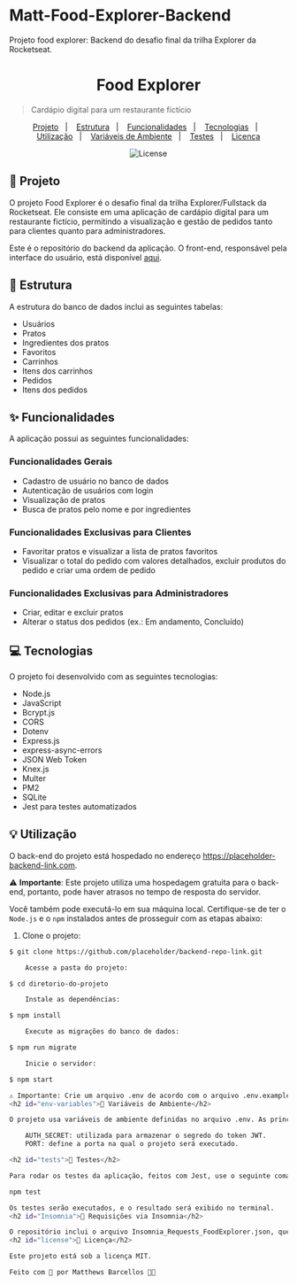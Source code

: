 # Matt-Food-Explorer-Backend
 Projeto food explorer: Backend do desafio final da trilha Explorer da Rocketseat. 


<h1 align="center" style="text-align: center;">
  Food Explorer
</h1>

> Cardápio digital para um restaurante fictício

<p align="center">
  <a href="#project">Projeto</a>&nbsp;&nbsp;&nbsp;|&nbsp;&nbsp;&nbsp;
  <a href="#structure">Estrutura</a>&nbsp;&nbsp;&nbsp;|&nbsp;&nbsp;&nbsp;
  <a href="#features">Funcionalidades</a>&nbsp;&nbsp;&nbsp;|&nbsp;&nbsp;&nbsp;
  <a href="#technologies">Tecnologias</a>&nbsp;&nbsp;&nbsp;|&nbsp;&nbsp;&nbsp;
  <a href="#usage">Utilização</a>&nbsp;&nbsp;&nbsp;|&nbsp;&nbsp;&nbsp;
  <a href="#env-variables">Variáveis de Ambiente</a>&nbsp;&nbsp;&nbsp;|&nbsp;&nbsp;&nbsp;
  <a href="#tests">Testes</a>&nbsp;&nbsp;&nbsp;|&nbsp;&nbsp;&nbsp;
  <a href="#license">Licença</a>
</p>

<p align="center">
  <img alt="License" src="https://img.shields.io/static/v1?label=license&message=MIT&color=49AA26&labelColor=000000">
</p>

<h2 id="project">📁 Projeto</h2>

O projeto Food Explorer é o desafio final da trilha Explorer/Fullstack da Rocketseat. Ele consiste em uma aplicação de cardápio digital para um restaurante fictício, permitindo a visualização e gestão de pedidos tanto para clientes quanto para administradores.

Este é o repositório do backend da aplicação. O front-end, responsável pela interface do usuário, está disponível [aqui](https://github.com/placeholder/frontend-link).

<h2 id="structure">📌 Estrutura</h2>

A estrutura do banco de dados inclui as seguintes tabelas:

- Usuários
- Pratos
- Ingredientes dos pratos
- Favoritos
- Carrinhos
- Itens dos carrinhos
- Pedidos
- Itens dos pedidos

<h2 id="features">✨ Funcionalidades</h2>

A aplicação possui as seguintes funcionalidades:

### Funcionalidades Gerais
- Cadastro de usuário no banco de dados
- Autenticação de usuários com login
- Visualização de pratos
- Busca de pratos pelo nome e por ingredientes

### Funcionalidades Exclusivas para Clientes
- Favoritar pratos e visualizar a lista de pratos favoritos
- Visualizar o total do pedido com valores detalhados, excluir produtos do pedido e criar uma ordem de pedido

### Funcionalidades Exclusivas para Administradores
- Criar, editar e excluir pratos
- Alterar o status dos pedidos (ex.: Em andamento, Concluído)

<h2 id="technologies">💻 Tecnologias</h2>

O projeto foi desenvolvido com as seguintes tecnologias:

- Node.js
- JavaScript
- Bcrypt.js
- CORS
- Dotenv
- Express.js
- express-async-errors
- JSON Web Token
- Knex.js
- Multer
- PM2
- SQLite
- Jest para testes automatizados

<h2 id="usage">💡 Utilização</h2>

O back-end do projeto está hospedado no endereço https://placeholder-backend-link.com. 

⚠️ **Importante**: Este projeto utiliza uma hospedagem gratuita para o back-end, portanto, pode haver atrasos no tempo de resposta do servidor.

Você também pode executá-lo em sua máquina local. Certifique-se de ter o `Node.js` e o `npm` instalados antes de prosseguir com as etapas abaixo:

1. Clone o projeto:

```bash
$ git clone https://github.com/placeholder/backend-repo-link.git

    Acesse a pasta do projeto:

$ cd diretorio-do-projeto

    Instale as dependências:

$ npm install

    Execute as migrações do banco de dados:

$ npm run migrate

    Inicie o servidor:

$ npm start

⚠️ Importante: Crie um arquivo .env de acordo com o arquivo .env.example e preencha os campos AUTH_SECRET e PORT com as informações adequadas.
<h2 id="env-variables">🔐 Variáveis de Ambiente</h2>

O projeto usa variáveis de ambiente definidas no arquivo .env. As principais variáveis são:

    AUTH_SECRET: utilizada para armazenar o segredo do token JWT.
    PORT: define a porta na qual o projeto será executado.

<h2 id="tests">🏹 Testes</h2>

Para rodar os testes da aplicação, feitos com Jest, use o seguinte comando no terminal, dentro do diretório do projeto:

npm test

Os testes serão executados, e o resultado será exibido no terminal.
<h2 id="Insomnia">📁 Requisições via Insomnia</h2>

O repositório inclui o arquivo Insomnia_Requests_FoodExplorer.json, que pode ser importado no Insomnia. Isso permite testar todas as requisições da aplicação diretamente no Insomnia.
<h2 id="license">📝 Licença</h2>

Este projeto está sob a licença MIT.

Feito com 💜 por Matthews Barcellos 👋🏾
